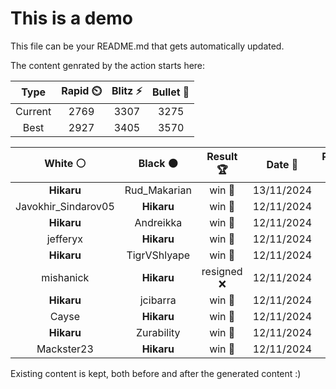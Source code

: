 # This is a demo

This file can be your README.md that gets automatically updated.

The content genrated by the action starts here:

<!--START_SECTION:chessStats-->
<!-- Automatically generated with https://github.com/Balastrong/chess-stats-action -->

| Type | Rapid ⏲️ | Blitz ⚡ | Bullet 🔫 |
|:---:|:---:|:---:|:---:|
| Current | 2769 | 3307 | 3275 |
| Best | 2927 | 3405 | 3570 |

| White ⚪ | Black ⚫ | Result 🏆 | Date 📅 | Position 🗺️ | Type 🕕 |
|:---:|:---:|:---:|:---:|:---:|:---:|
| **Hikaru** | Rud_Makarian | win 🥇 | 13/11/2024 | <a href="http://www.ee.unb.ca/cgi-bin/tervo/fen.pl?select=7k/1pp3pp/r3q1p1/2n3P1/3P3P/PP2P1b1/1BPNQrB1/R2K1R2 b - -">Link</a> | Blitz |
| Javokhir_Sindarov05 | **Hikaru** | win 🥇 | 12/11/2024 | <a href="http://www.ee.unb.ca/cgi-bin/tervo/fen.pl?select=8/6r1/R3p1k1/4P1p1/K7/8/4R3/r7 w - -">Link</a> | Blitz |
| **Hikaru** | Andreikka | win 🥇 | 12/11/2024 | <a href="http://www.ee.unb.ca/cgi-bin/tervo/fen.pl?select=8/6k1/5p1p/2R2K2/p5P1/Pb6/5P2/8 b - -">Link</a> | Blitz |
| jefferyx | **Hikaru** | win 🥇 | 12/11/2024 | <a href="http://www.ee.unb.ca/cgi-bin/tervo/fen.pl?select=r7/4ppkp/3p1np1/1p1P4/2p2P2/7P/1PP2NP1/5RK1 w - -">Link</a> | Blitz |
| **Hikaru** | TigrVShlyape | win 🥇 | 12/11/2024 | <a href="http://www.ee.unb.ca/cgi-bin/tervo/fen.pl?select=3r3k/2b2pp1/7p/1PPn1P2/2B2P2/r2N2P1/4R2P/2R4K b - -">Link</a> | Blitz |
| mishanick | **Hikaru** | resigned ❌ | 12/11/2024 | <a href="http://www.ee.unb.ca/cgi-bin/tervo/fen.pl?select=7Q/1r2k3/p2q4/2pP2R1/2P3P1/5p2/1P3P2/6K1 w - -">Link</a> | Blitz |
| **Hikaru** | jcibarra | win 🥇 | 12/11/2024 | <a href="http://www.ee.unb.ca/cgi-bin/tervo/fen.pl?select=2nr1bk1/1p3Qpp/p2q4/8/1P1Bp3/PB2P3/5PPP/3R2K1 b - -">Link</a> | Blitz |
| Cayse | **Hikaru** | win 🥇 | 12/11/2024 | <a href="http://www.ee.unb.ca/cgi-bin/tervo/fen.pl?select=8/8/6bk/8/8/8/4q3/6K1 w - -">Link</a> | Blitz |
| **Hikaru** | Zurability | win 🥇 | 12/11/2024 | <a href="http://www.ee.unb.ca/cgi-bin/tervo/fen.pl?select=3r2k1/1p5p/p2bQ1p1/3p1P2/1P1P4/P1Nn3P/1B6/6K1 b - -">Link</a> | Blitz |
| Mackster23 | **Hikaru** | win 🥇 | 12/11/2024 | <a href="http://www.ee.unb.ca/cgi-bin/tervo/fen.pl?select=7k/6r1/4B3/p1P2p1p/1p5Q/5P2/1P3Pq1/4R2K w - -">Link</a> | Blitz |

<!--END_SECTION:chessStats-->

Existing content is kept, both before and after the generated content :)
